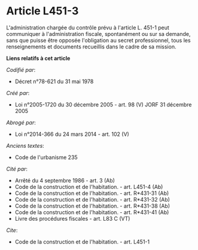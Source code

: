 # Article L451-3

L'administration chargée du contrôle prévu à l'article L. 451-1 peut communiquer à l'administration fiscale, spontanément ou
sur sa demande, sans que puisse être opposée l'obligation au secret professionnel, tous les renseignements et documents
recueillis dans le cadre de sa mission.

**Liens relatifs à cet article**

_Codifié par_:

  - Décret n°78-621 du 31 mai 1978

_Créé par_:

  - Loi n°2005-1720 du 30 décembre 2005 - art. 98 (V) JORF 31 décembre 2005

_Abrogé par_:

  - Loi n°2014-366 du 24 mars 2014 - art. 102 (V)

_Anciens textes_:

  - Code de l'urbanisme 235

_Cité par_:

  - Arrêté du 4 septembre 1986 - art. 3 (Ab)
  - Code de la construction et de l'habitation. - art. L451-4 (Ab)
  - Code de la construction et de l'habitation. - art. R*431-31 (Ab)
  - Code de la construction et de l'habitation. - art. R*431-32 (Ab)
  - Code de la construction et de l'habitation. - art. R*431-38 (Ab)
  - Code de la construction et de l'habitation. - art. R*431-41 (Ab)
  - Livre des procédures fiscales - art. L83 C (VT)

_Cite_:

  - Code de la construction et de l'habitation. - art. L451-1
